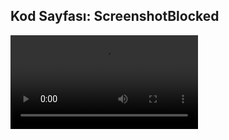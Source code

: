 ## Kod Sayfası: ScreenshotBlocked

![MP4](https://github.com/doguner1/GitImageData/blob/main/ScreenshotBlocked/IMG_0052%20(online-video-cutter.com).mp4)


